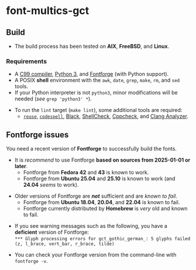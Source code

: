 <!-- SPDX-License-Identifier: Multics or MIT-0 -->
<!-- Copyright (c) 2025 Jeffrey H. Johnson -->
<!-- scspell-id: 73135104-9b3c-11f0-b48f-80ee73e9b8e7 -->
# font-multics-gct

## Build

* The build process has been tested on **AIX**, **FreeBSD**, and **Linux**.

### Requirements

* A [C99 compiler](https://gcc.gnu.org/), [Python 3](https://www.python.org/), and [Fontforge](https://fontforge.org/) (with Python support).
* A POSIX **shell** environment with the `awk`, `date`, `grep`, `make`, `rm`, and `sed` tools.
* If your Python interpreter is not `python3`, minor modifications will be needed (*see* `grep 'python3' *`).
[]()

[]()
* To run the `lint` target (`make lint`), some additional tools are required:
  * [`reuse`](https://github.com/fsfe/reuse-tool), [`codespell`](https://github.com/codespell-project/codespell), [Black](https://github.com/psf/black), [ShellCheck](https://www.shellcheck.net/), [Cppcheck](https://www.cppcheck.com/), and [Clang Analyzer](https://clang-analyzer.llvm.org/).

## Fontforge issues

You need a recent version of **Fontforge** to successfully build the fonts.

* It is *recommend* to use Fontforge **based on sources from 2025-01-01 or later**.
  * Fontforge from **Fedora 42** and **43** is known to work.
  * Fontforge from **Ubuntu 25.04** and **25.10** is known to work (and **24.04** *seems* to work).
[]()

[]()
* Older versions of Fontforge are ***not*** sufficient and are *known to fail*.
  * Fontforge from **Ubuntu 18.04**, **20.04**, and **22.04** is known to fail.
  * Fontforge currently distributed by **Homebrew** is *very* old and known to fail.
[]()

[]()
* If you see warning messages such as the following, you have a **deficient** version of Fontforge:
  \
  `*** Glyph processing errors for gct_gothic_german_: 5 glyphs failed (z, l_brace, vert_bar, r_brace, tilde)`
[]()

[]()
*  You can check your Fontforge version from the command-line with `fontforge -v`.
